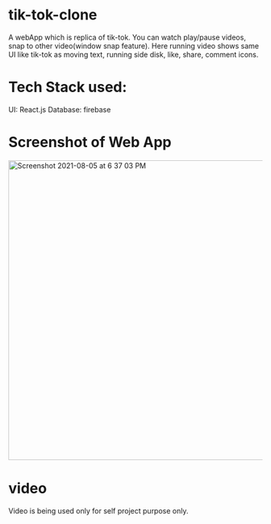 # tik-tok-clone

A webApp which is replica of tik-tok. You can watch play/pause videos, snap to other video(window snap feature). Here running video shows same UI like tik-tok as moving text, running side disk, like, share, comment icons.

# Tech Stack used: 
UI: React.js 
Database: firebase

# Screenshot of Web App

<img width="593" alt="Screenshot 2021-08-05 at 6 37 03 PM" src="https://user-images.githubusercontent.com/87809858/128370293-15df987d-778f-46e3-8332-f5653163959f.png">

# video
Video is being used only for self project purpose only.
